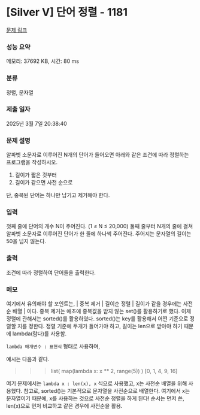 # [Silver V] 단어 정렬 - 1181

[문제 링크](https://www.acmicpc.net/problem/1181)

### 성능 요약

메모리: 37692 KB, 시간: 80 ms

### 분류

정렬, 문자열

### 제출 일자

2025년 3월 7일 20:38:40

### 문제 설명

<p>알파벳 소문자로 이루어진 N개의 단어가 들어오면 아래와 같은 조건에 따라 정렬하는 프로그램을 작성하시오.</p>

<ol>
	<li>길이가 짧은 것부터</li>
	<li>길이가 같으면 사전 순으로</li>
</ol>

<p>단, 중복된 단어는 하나만 남기고 제거해야 한다.</p>

### 입력

 <p>첫째 줄에 단어의 개수 N이 주어진다. (1 ≤ N ≤ 20,000) 둘째 줄부터 N개의 줄에 걸쳐 알파벳 소문자로 이루어진 단어가 한 줄에 하나씩 주어진다. 주어지는 문자열의 길이는 50을 넘지 않는다.</p>

### 출력

 <p>조건에 따라 정렬하여 단어들을 출력한다.</p>

### 메모

여기에서 유의해야 할 포인트는,
| 중복 제거 | 길이순 정렬 | 길이가 같을 경우에는 사전순 배열 |
이다.
중복 제거는 애초에 중복값을 받지 않는 set()를 활용하기로 했다. 이제 정렬에 관해서는 sorted()를 활용하였다.
sorted()는 key를 활용해서 어떤 기준으로 정렬할 지를 정한다. 정렬 기준에 두개가 들어가야 하고, 길이는 len으로 받아야 하기 때문에 lambda(람다)를 사용함.

`lambda 매개변수 : 표현식` 형태로 사용하며,

예시는 다음과 같다.

> > > list( map(lambda x: x \*\* 2, range(5)) )
> > > [0, 1, 4, 9, 16]

여기 문제에서는 `lambda x : len(x), x` 식으로 사용했고, x는 사전순 배열을 위해 사용했다. 참고로, sorted()는 기본적으로 문자열을 사전순으로 배열한다. 여기에서 x는 문자열이기 때문에, x를 사용하는 것으로 사전순 정렬을 하게 된다! 순서는 먼저 쓴, len(x)으로 먼저 비교하고 같은 경우에 사전순을 활용.
